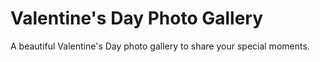 # Valentine's Day Photo Gallery

A beautiful Valentine's Day photo gallery to share your special moments.

